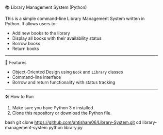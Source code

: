  📚 Library Management System (Python)

This is a simple command-line Library Management System written in Python. It allows users to:

- Add new books to the library
- Display all books with their availability status
- Borrow books
- Return books

---

🚀 Features

- Object-Oriented Design using `Book` and `Library` classes
- Command-line interface
- Borrow and return functionality with status tracking

---

🛠️ How to Run

1. Make sure you have Python 3.x installed.
2. Clone this repository or download the Python file.

bash
git clone https://github.com/ahtisham06/Library-System.git
cd library-management-system
python library.py

